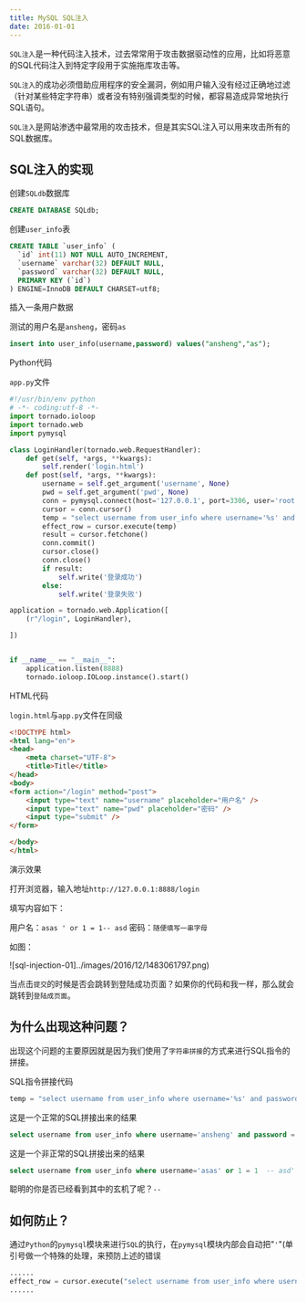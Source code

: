 ```yaml
---
title: MySQL SQL注入
date: 2016-01-01
---
```


`SQL注入`是一种代码注入技术，过去常常用于攻击数据驱动性的应用，比如将恶意的SQL代码注入到特定字段用于实施拖库攻击等。

`SQL注入`的成功必须借助应用程序的安全漏洞，例如用户输入没有经过正确地过滤（针对某些特定字符串）或者没有特别强调类型的时候，都容易造成异常地执行SQL语句。

`SQL注入`是网站渗透中最常用的攻击技术，但是其实SQL注入可以用来攻击所有的SQL数据库。

## SQL注入的实现

创建`SQLdb`数据库

```sql
CREATE DATABASE SQLdb;
```

创建`user_info`表

```sql
CREATE TABLE `user_info` (
  `id` int(11) NOT NULL AUTO_INCREMENT,
  `username` varchar(32) DEFAULT NULL,
  `password` varchar(32) DEFAULT NULL,
  PRIMARY KEY (`id`)
) ENGINE=InnoDB DEFAULT CHARSET=utf8;
```

插入一条用户数据

测试的用户名是`ansheng`，密码`as`

```sql
insert into user_info(username,password) values("ansheng","as");
```

Python代码

`app.py`文件

```python
#!/usr/bin/env python
# -*- coding:utf-8 -*-
import tornado.ioloop
import tornado.web
import pymysql

class LoginHandler(tornado.web.RequestHandler):
    def get(self, *args, **kwargs):
        self.render('login.html')
    def post(self, *args, **kwargs):
        username = self.get_argument('username', None)
        pwd = self.get_argument('pwd', None)
        conn = pymysql.connect(host='127.0.0.1', port=3306, user='root', passwd='as', db='sqldb')
        cursor = conn.cursor()
        temp = "select username from user_info where username='%s' and password = '%s'" %(username, pwd,)
        effect_row = cursor.execute(temp)
        result = cursor.fetchone()
        conn.commit()
        cursor.close()
        conn.close()
        if result:
            self.write('登录成功')
        else:
            self.write('登录失败')

application = tornado.web.Application([
    (r"/login", LoginHandler),

])


if __name__ == "__main__":
    application.listen(8888)
    tornado.ioloop.IOLoop.instance().start()
```

HTML代码

`login.html`与`app.py`文件在同级

```html
<!DOCTYPE html>
<html lang="en">
<head>
    <meta charset="UTF-8">
    <title>Title</title>
</head>
<body>
<form action="/login" method="post">
    <input type="text" name="username" placeholder="用户名" />
    <input type="text" name="pwd" placeholder="密码" />
    <input type="submit" />
</form>

</body>
</html>
```

演示效果

打开浏览器，输入地址`http://127.0.0.1:8888/login`

填写内容如下：

用户名：`asas ' or 1 = 1-- asd`
密码：`随便填写一串字母`

如图：

![sql-injection-01]../images/2016/12/1483061797.png)

当点击`提交`的时候是否会跳转到登陆成功页面？如果你的代码和我一样，那么就会跳转到`登陆成页面`。

## 为什么出现这种问题？

出现这个问题的主要原因就是因为我们使用了`字符串拼接`的方式来进行SQL指令的拼接。

SQL指令拼接代码

```python
temp = "select username from user_info where username='%s' and password = '%s'" %(username, pwd,)
```

这是一个正常的SQL拼接出来的结果

```sql
select username from user_info where username='ansheng' and password = 'as'
```

这是一个非正常的SQL拼接出来的结果

```sql
select username from user_info where username='asas' or 1 = 1  -- asd' and password = 's'
```

聪明的你是否已经看到其中的玄机了呢？`--`

## 如何防止？

通过`Python`的`pymysql`模块来进行`SQL`的执行，在`pymysql`模块内部会自动把"`'`"(单引号做一个特殊的处理，来预防上述的错误

```python
......
effect_row = cursor.execute("select username from user_info where username='%s' and password = '%s'", (username, pwd))
......
```